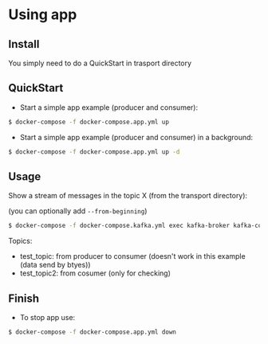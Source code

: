 # Using app

## Install

You simply need to do a QuickStart in trasport directory

## QuickStart

* Start a simple app example (producer and consumer):

```bash
$ docker-compose -f docker-compose.app.yml up
```

* Start a simple app example (producer and consumer) in a background:

```bash
$ docker-compose -f docker-compose.app.yml up -d
```

## Usage

Show a stream of messages in the topic X (from the transport directory):

(you can optionally add `--from-beginning`)
```bash
$ docker-compose -f docker-compose.kafka.yml exec kafka-broker kafka-console-consumer --bootstrap-server localhost:9092 --topic X
```

Topics:
* test_topic: from producer to consumer (doesn't work in this example (data send by btyes))
* test_topic2: from cosumer (only for checking)

## Finish

* To stop app use:

```bash
$ docker-compose -f docker-compose.app.yml down
```